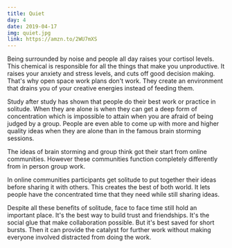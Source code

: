 ```yaml
---
title: Quiet
day: 4
date: 2019-04-17
img: quiet.jpg
link: https://amzn.to/2WU7mXS
---
```


Being surrounded by noise and people all day raises your cortisol levels. This
chemical is responsible for all the things that make you unproductive. It
raises your anxiety and stress levels, and cuts off good decision
making. That's why open space work plans don't work. They create an environment
that drains you of your creative energies instead of feeding them.

Study after study has shown that people do their best work or practice in
solitude. When they are alone is when they can get a deep form of concentration
which is impossible to attain when you are afraid of being judged by a group.
People are even able to come up with more and higher quality ideas when they are
alone than in the famous brain storming sessions.

The ideas of brain storming and group think got their start from online
communities. However these communities function completely differently from in
person group work.

In online communities participants get solitude to put together their ideas
before sharing it with others. This creates the best of both world. It lets
people have the concentrated time that they need while still sharing ideas.

Despite all these benefits of solitude, face to face time still hold an
important place. It's the best way to build trust and friendships. It's the
social glue that make collaboration possible. But it's best saved for short
bursts. Then it can provide the catalyst for further work without making
everyone involved distracted from doing the work.
